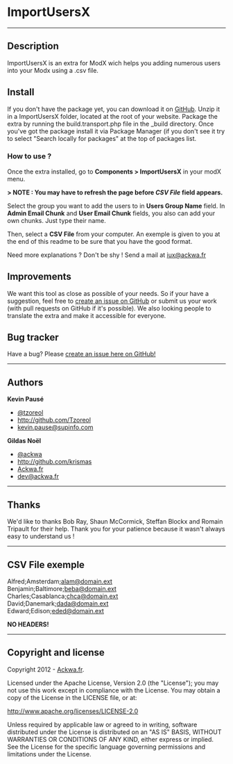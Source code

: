 ImportUsersX
===
---

Description
---
ImportUsersX is an extra for ModX wich helps you adding numerous users into your Modx using a .csv file.

Install
---
If you don't have the package yet, you can download it on [GitHub](https://github.com/ackwa/ImportUsers "GitHub").
Unzip it in a ImportUsersX folder, located at the root of your website.
Package the extra by running the build.transport.php file in the _build directory.
Once you've got the package install it via Package Manager (if you don't see it try to select "Search locally for packages" at the top of packages list.

### How to use ? ###
Once the extra installed, go to **Components > ImportUsersX** in your modX menu.

**> NOTE : You may have to refresh the page before *CSV File* field appears.**

Select the group you want to add the users to in **Users Group Name** field.
In **Admin Email Chunk** and **User Email Chunk** fields, you also can add your own chunks. Just type their name.

Then, select a **CSV File** from your computer. An exemple is given to you at the end of this readme to be sure that you have the good format.

Need more explanations ? Don't be shy ! Send a mail at [iux@ackwa.fr](mailto:iux@ackwa.fr)

Improvements
---
We want this tool as close as possible of your needs. So if your have a suggestion, feel free to  [create an issue on GitHub](https://github.com/ackwa/ImportUsers/issues) or submit us your work (with pull requests on GitHub if it's possible). We also looking people to translate the extra and make it accessible for everyone.

Bug tracker
---
Have a bug? Please [create an issue here on GitHub!](https://github.com/ackwa/ImportUsers/issues)

---

Authors
---
**Kevin Pausé**    

+ [@tzoreol](www.twitter.com/tzoreol)
+ <http://github.com/Tzoreol>
+ [kevin.pause@supinfo.com](mailto:kevin.pause@supinfo.com)

**Gildas Noël**

+ [@ackwa](http://twitter.com/ackwa)
+ <http://github.com/krismas>
+ [Ackwa.fr](http://www.ackwa.fr)
+ [dev@ackwa.fr](mailto:dev@ackwa.fr)

---
Thanks
---
We'd like to thanks Bob Ray, Shaun McCormick, Steffan Blockx and Romain Tripault for their help. Thank you for your patience because it wasn't always easy to understand us !

---

CSV File exemple
---

Alfred;Amsterdam;alam@domain.ext  
Benjamin;Baltimore;beba@domain.ext	
Charles;Casablanca;chca@domain.ext	
David;Danemark;dada@domain.ext	
Edward;Edison;eded@domain.ext

**NO HEADERS!**

---

Copyright and license
---
Copyright 2012 - [Ackwa.fr](http://www.ackwa.fr).

Licensed under the Apache License, Version 2.0 (the "License");
you may not use this work except in compliance with the License.
You may obtain a copy of the License in the LICENSE file, or at:

   <http://www.apache.org/licenses/LICENSE-2.0>

Unless required by applicable law or agreed to in writing, software
distributed under the License is distributed on an "AS IS" BASIS,
WITHOUT WARRANTIES OR CONDITIONS OF ANY KIND, either express or implied.
See the License for the specific language governing permissions and
limitations under the License.